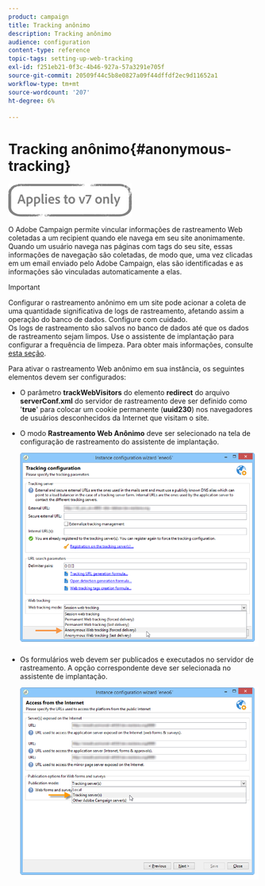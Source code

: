```yaml
---
product: campaign
title: Tracking anônimo
description: Tracking anônimo
audience: configuration
content-type: reference
topic-tags: setting-up-web-tracking
exl-id: f251eb21-0f3c-4b46-927a-57a3291e705f
source-git-commit: 20509f44c5b8e0827a09f44dffdf2ec9d11652a1
workflow-type: tm+mt
source-wordcount: '207'
ht-degree: 6%

---
```


# Tracking anônimo{#anonymous-tracking}

![](../../assets/v7-only.svg)

O Adobe Campaign permite vincular informações de rastreamento Web coletadas a um recipient quando ele navega em seu site anonimamente. Quando um usuário navega nas páginas com tags do seu site, essas informações de navegação são coletadas, de modo que, uma vez clicadas em um email enviado pelo Adobe Campaign, elas são identificadas e as informações são vinculadas automaticamente a elas.

>[!IMPORTANT]
>
>Configurar o rastreamento anônimo em um site pode acionar a coleta de uma quantidade significativa de logs de rastreamento, afetando assim a operação do banco de dados. Configure com cuidado.\
>Os logs de rastreamento são salvos no banco de dados até que os dados de rastreamento sejam limpos. Use o assistente de implantação para configurar a frequência de limpeza. Para obter mais informações, consulte [esta seção](../../installation/using/deploying-an-instance.md#purging-data).

Para ativar o rastreamento Web anônimo em sua instância, os seguintes elementos devem ser configurados:

* O parâmetro **trackWebVisitors** do elemento **redirect** do arquivo **serverConf.xml** do servidor de rastreamento deve ser definido como &#39;**true**&#39; para colocar um cookie permanente (**uuid230**) nos navegadores de usuários desconhecidos da Internet que visitam o site.
* O modo **Rastreamento Web Anônimo** deve ser selecionado na tela de configuração de rastreamento do assistente de implantação.

   ![](assets/webtracking_anonymous_set.png)

* Os formulários web devem ser publicados e executados no servidor de rastreamento. A opção correspondente deve ser selecionada no assistente de implantação.

   ![](assets/webtracking_publication_set_for_webapps.png)
